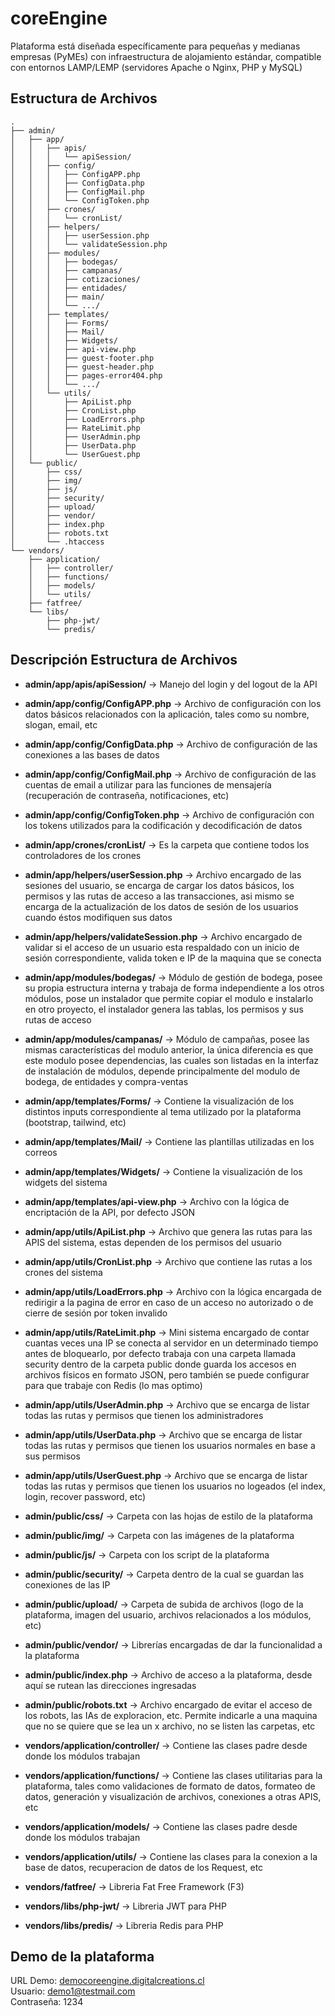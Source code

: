 # coreEngine
Plataforma está diseñada específicamente para pequeñas y medianas empresas (PyMEs) con infraestructura de alojamiento estándar, compatible con entornos LAMP/LEMP (servidores Apache o Nginx, PHP y MySQL)

## Estructura de Archivos

```
.
├── admin/
│   ├── app/
│   │   ├── apis/
│   │   │   └── apiSession/
│   │   ├── config/
│   │   │   ├── ConfigAPP.php
│   │   │   ├── ConfigData.php
│   │   │   ├── ConfigMail.php
│   │   │   └── ConfigToken.php
│   │   ├── crones/
│   │   │   └── cronList/
│   │   ├── helpers/
│   │   │   ├── userSession.php
│   │   │   └── validateSession.php
│   │   ├── modules/
│   │   │   ├── bodegas/
│   │   │   ├── campanas/
│   │   │   ├── cotizaciones/
│   │   │   ├── entidades/
│   │   │   ├── main/
│   │   │   └── .../
│   │   ├── templates/
│   │   │   ├── Forms/
│   │   │   ├── Mail/
│   │   │   ├── Widgets/
│   │   │   ├── api-view.php
│   │   │   ├── guest-footer.php
│   │   │   ├── guest-header.php
│   │   │   ├── pages-error404.php
│   │   │   └── .../
│   │   └── utils/
│   │       ├── ApiList.php
│   │       ├── CronList.php
│   │       ├── LoadErrors.php
│   │       ├── RateLimit.php
│   │       ├── UserAdmin.php
│   │       ├── UserData.php
│   │       └── UserGuest.php
│   └── public/
│       ├── css/
│       ├── img/
│       ├── js/
│       ├── security/
│       ├── upload/
│       ├── vendor/
│       ├── index.php
│       ├── robots.txt
│       └── .htaccess
└── vendors/
    ├── application/
    │   ├── controller/
    │   ├── functions/
    │   ├── models/
    │   └── utils/
    ├── fatfree/
    └── libs/
        ├── php-jwt/
        └── predis/

```
## Descripción Estructura de Archivos

- **admin/app/apis/apiSession/**
-> Manejo del login y del logout de la API

- **admin/app/config/ConfigAPP.php**
-> Archivo de configuración con los datos básicos relacionados con la aplicación, tales como su nombre, slogan, email, etc

- **admin/app/config/ConfigData.php**
-> Archivo de configuración de las conexiones a las bases de datos

- **admin/app/config/ConfigMail.php**
-> Archivo de configuración de las cuentas de email a utilizar para las funciones de mensajería (recuperación de contraseña, notificaciones, etc)

- **admin/app/config/ConfigToken.php**
-> Archivo de configuración con los tokens utilizados para la codificación y decodificación de datos

- **admin/app/crones/cronList/**
-> Es la carpeta que contiene todos los controladores de los crones

- **admin/app/helpers/userSession.php**
-> Archivo encargado de las sesiones del usuario, se encarga de cargar los datos básicos, los permisos y las rutas de acceso a las transacciones, asi mismo se encarga de la actualización de los datos de sesión de los usuarios cuando éstos modifiquen sus datos

- **admin/app/helpers/validateSession.php**
-> Archivo encargado de validar si el acceso de un usuario esta respaldado con un inicio de sesión correspondiente, valida token e IP de la maquina que se conecta

- **admin/app/modules/bodegas/**
-> Módulo de gestión de bodega, posee su propia estructura interna y trabaja de forma independiente a los otros módulos, pose un instalador que permite copiar el modulo e instalarlo en otro proyecto, el instalador genera las tablas, los permisos y sus rutas de acceso

- **admin/app/modules/campanas/**
-> Módulo de campañas, posee las mismas características del modulo anterior, la única diferencia es que este modulo posee dependencias, las cuales son listadas en la interfaz de instalación de módulos, depende principalmente del modulo de bodega, de entidades y compra-ventas

- **admin/app/templates/Forms/**
-> Contiene la visualización de los distintos inputs correspondiente al tema utilizado por la plataforma (bootstrap, tailwind, etc)

- **admin/app/templates/Mail/**
-> Contiene las plantillas utilizadas en los correos

- **admin/app/templates/Widgets/**
-> Contiene la visualización de los widgets del sistema

- **admin/app/templates/api-view.php**
-> Archivo con la lógica de encriptación de la API, por defecto JSON

- **admin/app/utils/ApiList.php**
-> Archivo que genera las rutas para las APIS del sistema, estas dependen de los permisos del usuario

- **admin/app/utils/CronList.php**
-> Archivo que contiene las rutas a los crones del sistema

- **admin/app/utils/LoadErrors.php**
-> Archivo con la lógica encargada de redirigir a la pagina de error en caso de un acceso no autorizado o de cierre de sesión por token invalido

- **admin/app/utils/RateLimit.php**
-> Mini sistema encargado de contar cuantas veces una IP se conecta al servidor en un determinado tiempo antes de bloquearlo, por defecto trabaja con una carpeta llamada security dentro de la carpeta public donde guarda los accesos en archivos físicos en formato JSON, pero también se puede configurar para que trabaje con Redis (lo mas optimo)

- **admin/app/utils/UserAdmin.php**
-> Archivo que se encarga de listar todas las rutas y permisos que tienen los administradores

- **admin/app/utils/UserData.php**
-> Archivo que se encarga de listar todas las rutas y permisos que tienen los usuarios normales en base a sus permisos

- **admin/app/utils/UserGuest.php**
-> Archivo que se encarga de listar todas las rutas y permisos que tienen los usuarios no logeados (el index, login, recover password, etc)

- **admin/public/css/**
-> Carpeta con las hojas de estilo de la plataforma

- **admin/public/img/**
-> Carpeta con las imágenes de la plataforma

- **admin/public/js/**
-> Carpeta con los script de la plataforma

- **admin/public/security/**
-> Carpeta dentro de la cual se guardan las conexiones de las IP

- **admin/public/upload/**
-> Carpeta de subida de archivos (logo de la plataforma, imagen del usuario, archivos relacionados a los módulos, etc)

- **admin/public/vendor/**
-> Librerías encargadas de dar la funcionalidad a la plataforma

- **admin/public/index.php**
-> Archivo de acceso a la plataforma, desde aquí se rutean las direcciones ingresadas

- **admin/public/robots.txt**
-> Archivo encargado de evitar el acceso de los robots, las IAs de exploracion, etc. Permite indicarle a una maquina que no se quiere que se lea un x archivo, no se listen las carpetas, etc

- **vendors/application/controller/**
-> Contiene las clases padre desde donde los módulos trabajan

- **vendors/application/functions/**
-> Contiene las clases utilitarias para la plataforma, tales como validaciones de formato de datos, formateo de datos, generación y visualización de archivos, conexiones a otras APIS, etc

- **vendors/application/models/**
-> Contiene las clases padre desde donde los módulos trabajan

- **vendors/application/utils/**
-> Contiene las clases para la conexion a la base de datos, recuperacion de datos de los Request, etc

- **vendors/fatfree/**
-> Libreria Fat Free Framework (F3)

- **vendors/libs/php-jwt/**
-> Libreria JWT para PHP

- **vendors/libs/predis/**
-> Libreria Redis para PHP


## Demo de la plataforma

URL Demo: [democoreengine.digitalcreations.cl](https://democoreengine.digitalcreations.cl/)<br/>
Usuario: demo1@testmail.com<br/>
Contraseña: 1234


